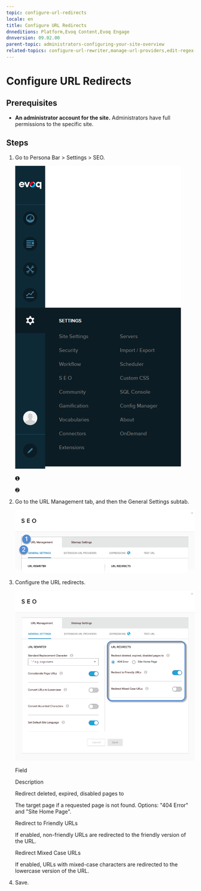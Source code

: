 ```yaml
---
topic: configure-url-redirects
locale: en
title: Configure URL Redirects
dnneditions: Platform,Evoq Content,Evoq Engage
dnnversion: 09.02.00
parent-topic: administrators-configuring-your-site-overview
related-topics: configure-url-rewriter,manage-url-providers,edit-regex-for-url-management,test-url-generation
---
```


# Configure URL Redirects

## Prerequisites

*   **An administrator account for the site.** Administrators have full permissions to the specific site.

## Steps

1.  Go to Persona Bar \> Settings \> SEO.
    
    ![Persona Bar > Settings > SEO](/images/scr-pbar-host-Settings-E91.png)
    
    ➊
    
    ➋
    
2.  Go to the URL Management tab, and then the General Settings subtab.
    
    ![URL Management > General Settings](/images/scr-pbtabs-host-Settings-SEO-URLManagement-GeneralSettings-E91.png)
    
3.  Configure the URL redirects.
    
      
    
    ![URL Management > General Settings](/images/scr-SEO-URLManagement-GeneralSettings-URLRedirects-E91.png)
    
      
    
    Field
    
    Description
    
    Redirect deleted, expired, disabled pages to
    
    The target page if a requested page is not found. Options: "404 Error" and "Site Home Page".
    
    Redirect to Friendly URLs
    
    If enabled, non-friendly URLs are redirected to the friendly version of the URL.
    
    Redirect Mixed Case URLs
    
    If enabled, URLs with mixed-case characters are redirected to the lowercase version of the URL.
    
4.  Save.